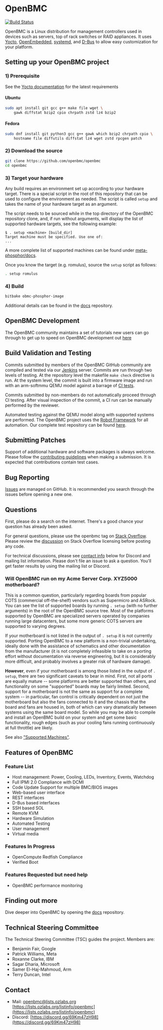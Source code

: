 # OpenBMC

[![Build Status](https://jenkins.openbmc.org/buildStatus/icon?job=latest-master)](https://jenkins.openbmc.org/job/latest-master/)

OpenBMC is a Linux distribution for management controllers used in devices such
as servers, top of rack switches or RAID appliances. It uses
[Yocto](https://www.yoctoproject.org/),
[OpenEmbedded](https://www.openembedded.org/wiki/Main_Page),
[systemd](https://www.freedesktop.org/wiki/Software/systemd/), and
[D-Bus](https://www.freedesktop.org/wiki/Software/dbus/) to allow easy
customization for your platform.

## Setting up your OpenBMC project

### 1) Prerequisite

See the
[Yocto documentation](https://docs.yoctoproject.org/ref-manual/system-requirements.html#required-packages-for-the-build-host)
for the latest requirements

#### Ubuntu

```sh
sudo apt install git gcc g++ make file wget \
    gawk diffstat bzip2 cpio chrpath zstd lz4 bzip2
```

#### Fedora

```sh
sudo dnf install git python3 gcc g++ gawk which bzip2 chrpath cpio \
    hostname file diffutils diffstat lz4 wget zstd rpcgen patch
```

### 2) Download the source

```sh
git clone https://github.com/openbmc/openbmc
cd openbmc
```

### 3) Target your hardware

Any build requires an environment set up according to your hardware target.
There is a special script in the root of this repository that can be used to
configure the environment as needed. The script is called `setup` and takes the
name of your hardware target as an argument.

The script needs to be sourced while in the top directory of the OpenBMC
repository clone, and, if run without arguments, will display the list of
supported hardware targets, see the following example:

```text
$ . setup <machine> [build_dir]
Target machine must be specified. Use one of:
...
```

A more complete list of supported machines can be found under
[meta-phosphor/docs](https://github.com/openbmc/openbmc/blob/master/meta-phosphor/docs/supported-machines.md).

Once you know the target (e.g. romulus), source the `setup` script as follows:

```sh
. setup romulus
```

### 4) Build

```sh
bitbake obmc-phosphor-image
```

Additional details can be found in the [docs](https://github.com/openbmc/docs)
repository.

## OpenBMC Development

The OpenBMC community maintains a set of tutorials new users can go through to
get up to speed on OpenBMC development out
[here](https://github.com/openbmc/docs/blob/master/development/README.md)

## Build Validation and Testing

Commits submitted by members of the OpenBMC GitHub community are compiled and
tested via our [Jenkins](https://jenkins.openbmc.org/) server. Commits are run
through two levels of testing. At the repository level the makefile `make check`
directive is run. At the system level, the commit is built into a firmware image
and run with an arm-softmmu QEMU model against a barrage of
[CI tests](https://jenkins.openbmc.org/job/CI-MISC/job/run-ci-in-qemu/).

Commits submitted by non-members do not automatically proceed through CI
testing. After visual inspection of the commit, a CI run can be manually
performed by the reviewer.

Automated testing against the QEMU model along with supported systems are
performed. The OpenBMC project uses the
[Robot Framework](http://robotframework.org/) for all automation. Our complete
test repository can be found
[here](https://github.com/openbmc/openbmc-test-automation).

## Submitting Patches

Support of additional hardware and software packages is always welcome. Please
follow the
[contributing guidelines](https://github.com/openbmc/docs/blob/master/CONTRIBUTING.md)
when making a submission. It is expected that contributions contain test cases.

## Bug Reporting

[Issues](https://github.com/openbmc/openbmc/issues) are managed on GitHub. It is
recommended you search through the issues before opening a new one.

## Questions

First, please do a search on the internet. There's a good chance your question
has already been asked.

For general questions, please use the openbmc tag on
[Stack Overflow](https://stackoverflow.com/questions/tagged/openbmc). Please
review the
[discussion](https://meta.stackexchange.com/questions/272956/a-new-code-license-the-mit-this-time-with-attribution-required?cb=1)
on Stack Overflow licensing before posting any code.

For technical discussions, please see [contact info](#contact) below for Discord
and mailing list information. Please don't file an issue to ask a question.
You'll get faster results by using the mailing list or Discord.

### Will OpenBMC run on my Acme Server Corp. XYZ5000 motherboard?

This is a common question, particularly regarding boards from popular COTS
(commercial off-the-shelf) vendors such as Supermicro and ASRock. You can see
the list of supported boards by running `. setup` (with no further arguments) in
the root of the OpenBMC source tree. Most of the platforms supported by OpenBMC
are specialized servers operated by companies running large datacenters, but
some more generic COTS servers are supported to varying degrees.

If your motherboard is not listed in the output of `. setup` it is not currently
supported. Porting OpenBMC to a new platform is a non-trivial undertaking,
ideally done with the assistance of schematics and other documentation from the
manufacturer (it is not completely infeasible to take on a porting effort
without documentation via reverse engineering, but it is considerably more
difficult, and probably involves a greater risk of hardware damage).

**However**, even if your motherboard is among those listed in the output of
`. setup`, there are two significant caveats to bear in mind. First, not all
ports are equally mature -- some platforms are better supported than others, and
functionality on some "supported" boards may be fairly limited. Second, support
for a motherboard is not the same as support for a complete system -- in
particular, fan control is critically dependent on not just the motherboard but
also the fans connected to it and the chassis that the board and fans are housed
in, both of which can vary dramatically between systems using the same board
model. So while you may be able to compile and install an OpenBMC build on your
system and get some basic functionality, rough edges (such as your cooling fans
running continuously at full throttle) are likely.

See also
["Supported Machines"](https://github.com/openbmc/openbmc/blob/master/meta-phosphor/docs/supported-machines.md).

## Features of OpenBMC

### Feature List

- Host management: Power, Cooling, LEDs, Inventory, Events, Watchdog
- Full IPMI 2.0 Compliance with DCMI
- Code Update Support for multiple BMC/BIOS images
- Web-based user interface
- REST interfaces
- D-Bus based interfaces
- SSH based SOL
- Remote KVM
- Hardware Simulation
- Automated Testing
- User management
- Virtual media

### Features In Progress

- OpenCompute Redfish Compliance
- Verified Boot

### Features Requested but need help

- OpenBMC performance monitoring

## Finding out more

Dive deeper into OpenBMC by opening the [docs](https://github.com/openbmc/docs)
repository.

## Technical Steering Committee

The Technical Steering Committee (TSC) guides the project. Members are:

- Benjamin Fair, Google
- Patrick Williams, Meta
- Roxanne Clarke, IBM
- Sagar Dharia, Microsoft
- Samer El-Haj-Mahmoud, Arm
- Terry Duncan, Intel

## Contact

- Mail: openbmc@lists.ozlabs.org
  [https://lists.ozlabs.org/listinfo/openbmc](https://lists.ozlabs.org/listinfo/openbmc)
- Discord: [https://discord.gg/69Km47zH98](https://discord.gg/69Km47zH98)
 
